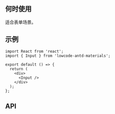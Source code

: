 ## 何时使用

适合表单场景。

## 示例

```tsx
import React from 'react';
import { Input } from 'lowcode-antd-materials';

export default () => {
  return (
    <div>
      <Input />
    </div>
  );
};
```

## API

<API hideTitle  src="@/components/input/input.tsx" />
